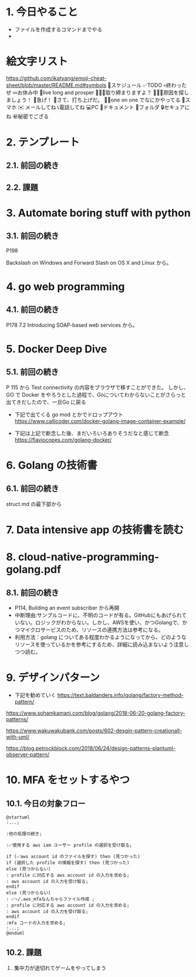# 1. 今日やること
* ファイルを作成するコマンドまでやる
* 

# 絵文字リスト
https://github.com/ikatyang/emoji-cheat-sheet/blob/master/README.md#symbols
📅スケジュール
✅TODO
💀終わったぜ
💤お休み中
🖖live long and prosper
👮🏿‍♀️取り締まりますよ？
🕵🏻‍♂️原因を探しましょう！
🏇急げ！
🕺さて、打ち上げだ。
🤼‍♂one on one でなにかやってる
📱スマホ
✉️ メールしてね
📞電話してね
💻PC
📄ドキュメント
📁フォルダ
🔒セキュアにね
㊙️秘密でござる

# 2. テンプレート

## 2.1. 前回の続き

## 2.2. 課題

# 3. Automate boring stuff with python

## 3.1. 前回の続き
P198

Backslash on Windows and Forward Slash on OS X and Linux から。



# 4. go web programming

## 4.1. 前回の続き
P178
7.2 Introducing SOAP-based web services から。


# 5. Docker Deep Dive

## 5.1. 前回の続き
P 115 から
Test connectivity の内容をブラウザで移すことができた。
しかし、GO で Docker をやろうとした過程で、Goについてわからないことがさらっと出てきだしたので、一旦Go に戻る     

* 下記で出てくる go mod とかでドロップアウト
https://www.callicoder.com/docker-golang-image-container-example/


* 下記は上記で断念した後、まだいろいろありそうだなと感じて断念
https://flaviocopes.com/golang-docker/



# 6. Golang の技術書

## 6.1. 前回の続き
struct.md の最下部から


# 7. Data intensive app の技術書を読む

# 8. cloud-native-programming-golang.pdf
## 8.1. 前回の続き
* P114, Building an event subscriber から再開
* 中断理由:サンプルコードに、不明のコードが有る。GitHubにもあげられていない。ロジックがわからない。しかし、AWSを使い、かつGolangで、かつマイクロサービスのため、リソースの連携方法は参考になる。
* 利用方法：golang についてある程度わかるようになってから、どのようなリソースを使っているかを参考にするため、詳細に読み込まないよう注意しつつ読む。

# 9. デザインパターン
* 下記を勧めていく
https://text.baldanders.info/golang/factory-method-pattern/

https://www.sohamkamani.com/blog/golang/2018-06-20-golang-factory-patterns/

https://www.wakuwakubank.com/posts/602-desgin-pattern-creationall-with-uml/

https://blog.petrockblock.com/2018/06/24/design-patterns-plantuml-observer-pattern/

# 10. MFA をセットするやつ

## 10.1. 今日の対象フロー

```plantuml
@startuml
:...;

:他の処理の続き;

:✅使用する aws iam ユーザー profile の選択を受け取る;

if (✅aws account id のファイルを探す) then (見つかった)
if (選択した profile の情報を探す) then (見つかった)
else (見つからない)
: profile に対応する aws account id の入力を求める;
: aws account id の入力を受け取る;
endif
else (見つからない)
: ✅~/.aws_mfaなんちゃらファイル作成 ;
: profile に対応する aws account id の入力を求める;
: aws account id の入力を受け取る;
endif
:mfa コードの入力を求める;
:...;
@enduml
```

## 10.2. 課題
１. 集中力が途切れてゲームをやってしまう
 





